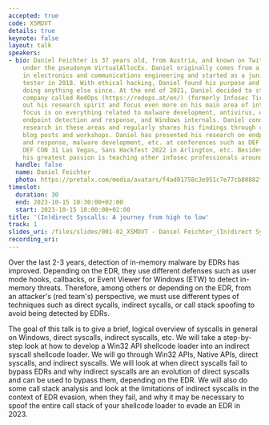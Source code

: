 ```yaml
---
accepted: true
code: XSMDVT
details: true
keynote: false
layout: talk
speakers:
- bio: Daniel Feichter is 37 years old, from Austria, and known on Twitter and elsewhere
    under the pseudonym VirtualAllocEx. Daniel originally comes from a background
    in electronics and communications engineering and started as a junior penetration
    tester in 2018. With ethical hacking, Daniel found his purpose and can't imagine
    doing anything else since. At the end of 2021, Daniel decided to start his own
    company called RedOps (https://redops.at/en/) (formerly Infosec Tirol) to live
    out his research spirit and focus even more on his main area of interest. Daniel's
    focus is on everything related to malware development, antivirus, endpoint protection,
    endpoint detection and response, and Windows internals. Daniel conducts ongoing
    research in these areas and regularly shares his findings through conference presentations,
    blog posts and workshops. Daniel has presented his research on endpoint detection
    and response, malware development, etc. at conferences such as DEF CON 30 and
    DEF CON 31 Las Vegas, Sans Hackfest 2022 in Arlington, etc. Besides IT security,
    his greatest passion is teaching other infosec professionals around the world.
  handle: false
  name: Daniel Feichter
  photo: https://pretalx.com/media/avatars/f4ad01758c3e951c7e77cb80882fb6e7_Mc0LrrK.jpg
timeslot:
  duration: 30
  end: 2023-10-15 10:30:00+02:00
  start: 2023-10-15 10:00:00+02:00
title: '(In)direct Syscalls: A journey from high to low'
track: 1
slides_uri: /files/slides/001-02_XSMDVT - Daniel Feichter_(In)direct Syscalls_ A journey from high to low.pdf
recording_uri: 
---
```


Over the last 2-3 years, detection of in-memory malware by EDRs has improved.
Depending on the EDR, they use different defenses such as user mode hooks, callbacks, or Event Viewer for Windows (ETW) to detect in-memory threats.
Therefore, among others or depending on the EDR, from an attacker's (red team's) perspective, we must use different types of techniques such as direct sycalls, indirect sycalls, or call stack spoofing to avoid being detected by EDRs.

The goal of this talk is to give a brief, logical overview of syscalls in general on Windows, direct syscalls, indirect syscalls, etc.
We will take a step-by-step look at how to develop a Win32 API shellcode loader into an indirect syscall shellcode loader.
We will go through Win32 APIs, Native APIs, direct syscalls, and indirect syscalls.
We will look at when direct syscalls fail to bypass EDRs and why indirect syscalls are an evolution of direct syscalls and can be used to bypass them, depending on the EDR.
We will also do some call stack analysis and look at the limitations of indirect syscalls in the context of EDR evasion, when they fail, and why it may be necessary to spoof the entire call stack of your shellcode loader to evade an EDR in 2023.